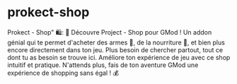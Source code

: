 # prokect-shop

Prokect - Shop" 🛍️:  🌟 Découvre Project - Shop pour GMod ! Un addon génial qui te permet d'acheter des armes 🔫, de la nourriture 🍔, et bien plus encore directement dans ton jeu. Plus besoin de chercher partout, tout ce dont tu as besoin se trouve ici. Améliore ton expérience de jeu avec ce shop intuitif et pratique. N'attends plus, fais de ton aventure GMod une expérience de shopping sans égal ! 💰
